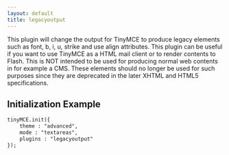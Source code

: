 ```yaml
---
layout: default
title: legacyoutput
---
```


This plugin will change the output for TinyMCE to produce legacy elements such as font, b, i, u, strike and use align attributes. This plugin can be useful if you want to use TinyMCE as a HTML mail client or to render contents to Flash. This is NOT intended to be used for producing normal web contents in for example a CMS. These elements should no longer be used for such purposes since they are deprecated in the later XHTML and HTML5 specifications.

## Initialization Example

```html
tinyMCE.init({
	theme : "advanced",
	mode : "textareas",
	plugins : "legacyoutput"
});

```